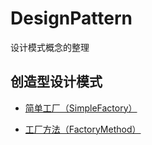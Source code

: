 # DesignPattern

 设计模式概念的整理
 
## 创造型设计模式

+ [简单工厂（SimpleFactory）](/src/Creational/SimpleFactory/SimpleFactory.md)

+ [工厂方法（FactoryMethod）](/src/Creational/FactoryMethod/FactoryMethod.md)



